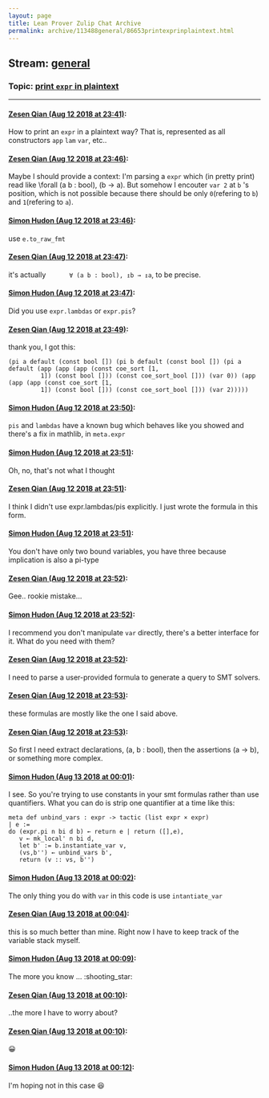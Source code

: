 ```yaml
---
layout: page
title: Lean Prover Zulip Chat Archive 
permalink: archive/113488general/86653printexprinplaintext.html
---
```


## Stream: [general](index.html)
### Topic: [print `expr` in plaintext](86653printexprinplaintext.html)

---

#### [Zesen Qian (Aug 12 2018 at 23:41)](https://leanprover.zulipchat.com/#narrow/stream/113488-general/topic/print%20%60expr%60%20in%20plaintext/near/132012147):
How to print an `expr` in a plaintext way? That is, represented as all constructors `app` `lam` `var`, etc..

#### [Zesen Qian (Aug 12 2018 at 23:46)](https://leanprover.zulipchat.com/#narrow/stream/113488-general/topic/print%20%60expr%60%20in%20plaintext/near/132012314):
Maybe I should provide a context: I'm parsing a `expr` which (in pretty print) read like \forall (a b : bool), (b -> a). But somehow I encouter `var 2` at `b` 's position, which is not possible because there should be only `0`(refering to `b`) and `1`(refering to `a`).

#### [Simon Hudon (Aug 12 2018 at 23:46)](https://leanprover.zulipchat.com/#narrow/stream/113488-general/topic/print%20%60expr%60%20in%20plaintext/near/132012324):
use `e.to_raw_fmt`

#### [Zesen Qian (Aug 12 2018 at 23:47)](https://leanprover.zulipchat.com/#narrow/stream/113488-general/topic/print%20%60expr%60%20in%20plaintext/near/132012325):
it's actually `      ∀ (a b : bool), ↥b → ↥a`, to be precise.

#### [Simon Hudon (Aug 12 2018 at 23:47)](https://leanprover.zulipchat.com/#narrow/stream/113488-general/topic/print%20%60expr%60%20in%20plaintext/near/132012338):
Did you use `expr.lambdas` or `expr.pis`?

#### [Zesen Qian (Aug 12 2018 at 23:49)](https://leanprover.zulipchat.com/#narrow/stream/113488-general/topic/print%20%60expr%60%20in%20plaintext/near/132012398):
thank you, I got this: 
```
(pi a default (const bool []) (pi b default (const bool []) (pi a default (app (app (app (const coe_sort [1,
         1]) (const bool [])) (const coe_sort_bool [])) (var 0)) (app (app (app (const coe_sort [1,
         1]) (const bool [])) (const coe_sort_bool [])) (var 2)))))
```

#### [Simon Hudon (Aug 12 2018 at 23:50)](https://leanprover.zulipchat.com/#narrow/stream/113488-general/topic/print%20%60expr%60%20in%20plaintext/near/132012450):
`pis` and `lambdas` have a known bug which behaves like you showed and there's a fix in mathlib, in `meta.expr`

#### [Simon Hudon (Aug 12 2018 at 23:51)](https://leanprover.zulipchat.com/#narrow/stream/113488-general/topic/print%20%60expr%60%20in%20plaintext/near/132012460):
Oh, no, that's not what I thought

#### [Zesen Qian (Aug 12 2018 at 23:51)](https://leanprover.zulipchat.com/#narrow/stream/113488-general/topic/print%20%60expr%60%20in%20plaintext/near/132012463):
I think I didn't use expr.lambdas/pis explicitly. I just wrote the formula in this form.

#### [Simon Hudon (Aug 12 2018 at 23:51)](https://leanprover.zulipchat.com/#narrow/stream/113488-general/topic/print%20%60expr%60%20in%20plaintext/near/132012467):
You don't have only two bound variables, you have three because implication is also a pi-type

#### [Zesen Qian (Aug 12 2018 at 23:52)](https://leanprover.zulipchat.com/#narrow/stream/113488-general/topic/print%20%60expr%60%20in%20plaintext/near/132012512):
Gee.. rookie mistake...

#### [Simon Hudon (Aug 12 2018 at 23:52)](https://leanprover.zulipchat.com/#narrow/stream/113488-general/topic/print%20%60expr%60%20in%20plaintext/near/132012515):
I recommend you don't manipulate `var` directly, there's a better interface for it. What do you need with them?

#### [Zesen Qian (Aug 12 2018 at 23:52)](https://leanprover.zulipchat.com/#narrow/stream/113488-general/topic/print%20%60expr%60%20in%20plaintext/near/132012516):
I need to parse a user-provided formula to generate a query to SMT solvers.

#### [Zesen Qian (Aug 12 2018 at 23:53)](https://leanprover.zulipchat.com/#narrow/stream/113488-general/topic/print%20%60expr%60%20in%20plaintext/near/132012523):
these formulas are mostly like the one I said above.

#### [Zesen Qian (Aug 12 2018 at 23:53)](https://leanprover.zulipchat.com/#narrow/stream/113488-general/topic/print%20%60expr%60%20in%20plaintext/near/132012524):
So first I need extract declarations, (a, b : bool), then the assertions (a -> b), or something more complex.

#### [Simon Hudon (Aug 13 2018 at 00:01)](https://leanprover.zulipchat.com/#narrow/stream/113488-general/topic/print%20%60expr%60%20in%20plaintext/near/132012721):
I see. So you're trying to use constants in your smt formulas rather than use quantifiers. What you can do is strip one quantifier at a time like this:

```lean
meta def unbind_vars : expr -> tactic (list expr × expr)
| e :=
do (expr.pi n bi d b) ← return e | return ([],e),
   v ← mk_local' n bi d,
   let b' := b.instantiate_var v,
   (vs,b'') ← unbind_vars b',
   return (v :: vs, b'')
```

#### [Simon Hudon (Aug 13 2018 at 00:02)](https://leanprover.zulipchat.com/#narrow/stream/113488-general/topic/print%20%60expr%60%20in%20plaintext/near/132012763):
The only thing you do with `var` in this code is use `intantiate_var`

#### [Zesen Qian (Aug 13 2018 at 00:04)](https://leanprover.zulipchat.com/#narrow/stream/113488-general/topic/print%20%60expr%60%20in%20plaintext/near/132012813):
this is so much better than mine. Right now I have to keep track of the variable stack myself.

#### [Simon Hudon (Aug 13 2018 at 00:09)](https://leanprover.zulipchat.com/#narrow/stream/113488-general/topic/print%20%60expr%60%20in%20plaintext/near/132012925):
The more you know ... :shooting_star:

#### [Zesen Qian (Aug 13 2018 at 00:10)](https://leanprover.zulipchat.com/#narrow/stream/113488-general/topic/print%20%60expr%60%20in%20plaintext/near/132012975):
..the more I have to worry about?

#### [Zesen Qian (Aug 13 2018 at 00:10)](https://leanprover.zulipchat.com/#narrow/stream/113488-general/topic/print%20%60expr%60%20in%20plaintext/near/132012978):
:grinning:

#### [Simon Hudon (Aug 13 2018 at 00:12)](https://leanprover.zulipchat.com/#narrow/stream/113488-general/topic/print%20%60expr%60%20in%20plaintext/near/132013027):
I'm hoping not in this case :laughing:

